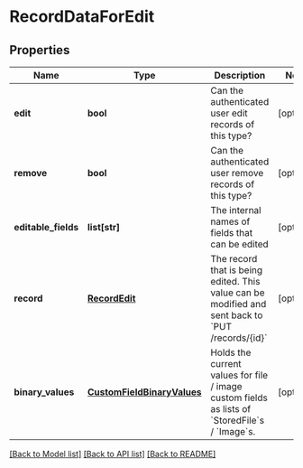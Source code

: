 # RecordDataForEdit

## Properties
Name | Type | Description | Notes
------------ | ------------- | ------------- | -------------
**edit** | **bool** | Can the authenticated user edit records of this type? | [optional] 
**remove** | **bool** | Can the authenticated user remove records of this type? | [optional] 
**editable_fields** | **list[str]** | The internal names of fields that can be edited | [optional] 
**record** | [**RecordEdit**](RecordEdit.md) | The record that is being edited. This value can be modified and sent back to &#x60;PUT /records/{id}&#x60;  | [optional] 
**binary_values** | [**CustomFieldBinaryValues**](CustomFieldBinaryValues.md) | Holds the current values for file / image custom fields as lists of &#x60;StoredFile&#x60;s / &#x60;Image&#x60;s.  | [optional] 

[[Back to Model list]](../README.md#documentation-for-models) [[Back to API list]](../README.md#documentation-for-api-endpoints) [[Back to README]](../README.md)


